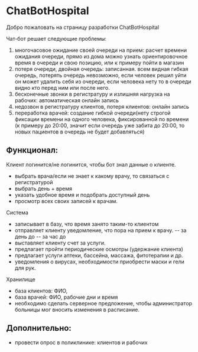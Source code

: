 # ChatBotHospital
Добро пожаловать на страницу разработки ChatBotHospital

Чат-бот решает следующие проблемы: 
1. многочасовое ожидание своей очереди на прием: расчет времени ожидания очереди, прямо из дома можно узнать ориентировочное время в очереди и свою позицию, или к примеру пойти в магазин
1. потеря очереди, двойная очередь: записанная. всем видная гибкая очередь, потерять очередь невозможно, если человек решил уйти он может удалить себя из очереди, если человека нету то в очереди видно кто перед ним или после него.
1. бесконечные звонки в регистратуру и излишняя нагрузка на рабочих: автоматическая онлайн запись
1. недозвон в регистратуру клиентов, потеря клиентов: онлайн запись
1. переработка врачей: создание гибкой очереди(нету строгой фиксации времени на одного человека, фиксированной по времени (к примеру до 20:00, значит если очередь уже забита до 20:00, то новых пациентов в очередь не будет добавляться)

## Функционал:
Клиент логинится/не логинится, чтобы бот знал данные о клиенте.
- выбрать врача/если не знает к какому врачу, то связаться с регистратурой
- выбрать день + время
- указать удобное время и подобрать доступный день
- просмотр всех своих записей к врачам.

Система
- записывает в базу, что время занято таким-то клиентом
- отправляет клиенту уведомление, что пора на прием к врачу.
-- за день до
-- за час до
- выставляет клиенту счет за услуги.
- предлагает пройти периодические осмотры (удержание клиента)
- предлагает услуги аптеки, бассейна, массажа, фитотерапии и др.
- уведомления о вирусах, необходимости приобрести маски и гели для рук.

Хранилище
- база клиентов: ФИО,
- база врачей: ФИО, рабочие дни и время
- необходимо сделать серверное предложение, чтобы администратор больницы мог вносить изменения в расписание.

## Дополнительно:
- провести опрос в поликлинике: клиентов и рабочих
